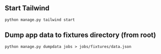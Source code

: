 ## Start Tailwind

`python manage.py tailwind start`

## Dump app data to fixtures directory (from root)

`python manage.py dumpdata jobs > jobs/fixtures/data.json `
